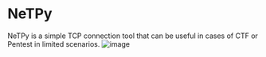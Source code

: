 # NeTPy
NeTPy is a simple TCP connection tool that can be useful in cases of CTF or Pentest in limited scenarios.
![image](https://github.com/user-attachments/assets/a4f3e3a8-283c-47d2-b2d4-6eac7b7c8365)

